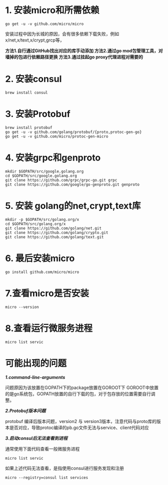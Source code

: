 # 1. 安装micro和所需依赖
```
go get -u -v github.com/micro/micro
```
安装过程中因为长城的原因，会有很多依赖下载失败，例如x/net,x/text,x/crypt,grcp等，

**方法1.自行通过GitHub找出对应的库手动添加
方法2.通过go mod包管理工具，对墙掉的包进行依赖路径更换
方法3.通过挂起go proxy代理进程对需要的**
# 2. 安装consul
```
brew install consul
```
# 3. 安装Protobuf
```
brew install protobuf
go get -u -v github.com/golang/protobuf/{proto,protoc-gen-go}
go get -u -v github.com/micro/protoc-gen-micro
```
# 4. 安装grpc和genproto
```
mkdir $GOPATH/src/google.golang.org
cd $GOPATH/src/google.golang.org
git clone https://github.com/grpc/grpc-go.git grpc
git clone https://github.com/google/go-genproto.git genproto
```
# 5. 安装 golang的net,crypt,text库
```
mkdir -p $GOPATH/src/golang.org/x
cd $GOPATH/src/golang.org/x
git clone https://github.com/golang/net.git
git clone https://github.com/golang/crypto.git
git clone https://github.com/golang/text.git
```
# 6. 最后安装micro
```
go install github.com/micro/micro
```
# 7.查看micro是否安装
```
micro --version
```
# 8.查看运行微服务进程
```
micro list servic
```
# 可能出现的问题
***1.command-line-arguments***

问题原因为该放置在GOPATH下的package放置在GOROOT下
GOROOT中放置的是go系统包，GOPATH放置的自行下载的包，对于包存放的位置需要自行调整。

***2.Protobuf版本问题***

protobuf 编译后版本问题，version2 与 version3版本，注意代码与proto库的版本是否对应，导致protoc编译的pb.go文件无法与service、client代码对应

***3.启动consul后无法查看到进程***

通常使用下面代码查看一般微服务进程
```
micro list servic
```
如果上述代码无法查看，是指使用consul进行服务发现和注册
```
micro --registry=consul list services
```